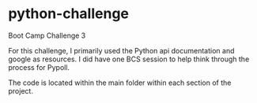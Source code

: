 # python-challenge
Boot Camp Challenge 3

For this challenge, I primarily used the Python api documentation and google as resources. 
I did have one BCS session to help think through the process for Pypoll.

The code is located within the main folder within each section of the project.
